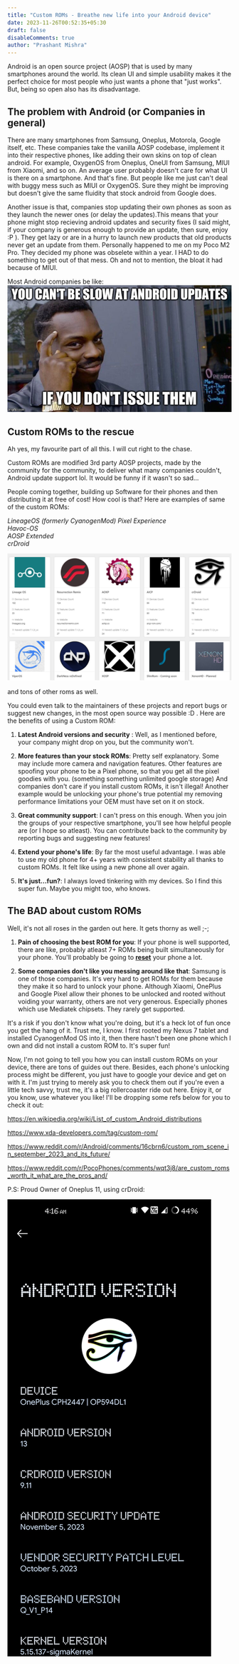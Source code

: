 ```yaml
---
title: "Custom ROMs - Breathe new life into your Android device"
date: 2023-11-26T00:52:35+05:30
draft: false
disableComments: true
author: "Prashant Mishra"
---
```


Android is an open source project (AOSP) that is used by many smartphones around the world. Its clean UI and simple usability makes it the perfect choice for most people who just wants a phone that "just works". But, being so open also has its disadvantage.

## The problem with Android (or Companies in general)

There are many smartphones from Samsung, Oneplus, Motorola, Google itself, etc. These companies take the vanilla AOSP codebase, implement it into their respective phones, like adding their own skins on top of clean android. 
For example, OxygenOS from Oneplus, OneUI from Samsung, MIUI from Xiaomi, and so on. An average user probably doesn't care for what UI is there on a smartphone. And that's fine. But people like me just can't deal with buggy mess such as MIUI or OxygenOS. Sure they might be improving but doesn't give the same fluidity that stock android from Google does.

Another issue is that, companies stop updating their own phones as soon as they launch the newer ones (or delay the updates).This means that your phone might stop recieving android updates and security fixes (I said might, if your company is generous enough to provide an update, then sure, enjoy :P ). They get lazy or are in a hurry to launch new products that old products never get an update from them. Personally happened to me on my Poco M2 Pro. They decided my phone was obselete within a year. I HAD to do something to get out of that mess. Oh and not to mention, the bloat it had because of MIUI.


Most Android companies be like:
![Alt text](image.png)

## Custom ROMs to the rescue

Ah yes, my favourite part of all this. I will cut right to the chase.

Custom ROMs are modified 3rd party AOSP projects, made by the community for the community, to deliver what many companies couldn't, Android update support lol. It would be funny if it wasn't so sad...

People coming together, building up Software for their phones and then distributing it at free of cost! How cool is that? Here are examples of same of the custom ROMs: 

*LineageOS (formerly CyanogenMod)
Pixel Experience \
Havoc-OS \
AOSP Extended \
crDroid*

![Alt text](image-1.png)

and tons of other roms as well.

You could even talk to the maintainers of these projects and report bugs or suggest new changes, in the most open source way possible :D . Here are the benefits of using a Custom ROM:

1. **Latest Android versions and security** : Well, as I mentioned before, your company might drop on you, but the community won't.

2. **More features than your stock ROMs**: Pretty self explanatory. Some may include more camera and navigation features. Other features are spoofing your phone to be a Pixel phone, so that you get all the pixel goodies with you. (something something unlimited google storage) And companies don't care if you install custom ROMs, it isn't illegal! Another example would be unlocking your phone's true potential my removing performance limitations your OEM must  have set on it on stock.

3. **Great community support**: I can't press on this enough. When you join the groups of your respective smartphone, you'll see how helpful people are (or I hope so atleast). You can contribute back to the community by reporting bugs and suggesting new features!

4. **Extend your phone's life**: By far the most useful advantage. I was able to use my old phone for 4+ years with consistent stability all thanks to custom ROMs. It felt like using a new phone all over again.

5. **It's just...fun?**: I always loved tinkering with my devices. So I find this super fun. Maybe you might too, who knows.

## The BAD about custom ROMs

Well, it's not all roses in the garden out here. It gets thorny as well ;-; 

1. **Pain of choosing the best ROM for you**: If your phone is well supported, there are like, probably atleast 7+ ROMs being built simultaneously for your phone. You'll probably be going to <u>**reset**</u> your phone a lot.

2. **Some companies don't like you messing around like that**: Samsung is one of those companies. It's very hard to get ROMs for them because they make it so hard to unlock your phone. Although Xiaomi, OnePlus and Google Pixel allow their phones to be unlocked and rooted without voiding your warranty, others are not very generous. Especially phones which use Mediatek chipsets. They rarely get supported.


It's a risk if you don't know what you're doing, but it's a heck lot of fun once you get the hang of it. Trust me, I know. I first rooted my Nexus 7 tablet and installed CyanogenMod OS into it, then there hasn't been one phone which I own and did not install a custom ROM to. It's super fun!



Now, I'm not going to tell you how you can install custom ROMs on your device, there are tons of guides out there. Besides, each phone's unlocking process might be different, you just have to google your device and get on with it. I'm just trying to merely ask you to check them out if you're even a little tech savvy, trust me, it's a big rollercoaster ride out here. Enjoy it, or you know, use whatever you like! I'll be dropping some refs below for you to check it out:

https://en.wikipedia.org/wiki/List_of_custom_Android_distributions

https://www.xda-developers.com/tag/custom-rom/

https://www.reddit.com/r/Android/comments/16cbrn6/custom_rom_scene_in_september_2023_and_its_future/

https://www.reddit.com/r/PocoPhones/comments/wqt3j8/are_custom_roms_worth_it_what_are_the_pros_and/

P.S: Proud Owner of Oneplus 11, using crDroid:

![Alt text](<op11.jpeg>)  
